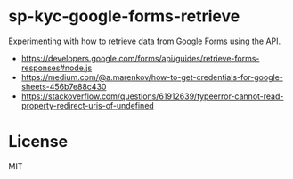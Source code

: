 sp-kyc-google-forms-retrieve
===

Experimenting with how to retrieve data from Google Forms using the API.

* https://developers.google.com/forms/api/guides/retrieve-forms-responses#node.js
* https://medium.com/@a.marenkov/how-to-get-credentials-for-google-sheets-456b7e88c430
* https://stackoverflow.com/questions/61912639/typeerror-cannot-read-property-redirect-uris-of-undefined

# License

MIT
